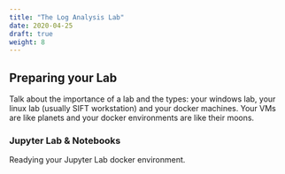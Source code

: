 ```yaml
---
title: "The Log Analysis Lab"
date: 2020-04-25
draft: true
weight: 8
---
```


## Preparing your Lab

Talk about the importance of a lab and the types: your windows lab, your linux lab (usually SIFT workstation) and your docker machines. Your VMs are like planets and your docker environments are like their moons.


### Jupyter Lab & Notebooks

Readying your Jupyter Lab docker environment.